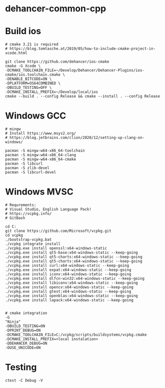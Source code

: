 # dehancer-common-cpp

Build ios
=======
    # cmake 3.21 is required
    # https://blog.tomtasche.at/2019/05/how-to-include-cmake-project-in-xcode.html

    git clone https://github.com/dehancer/ios-cmake
    cmake -G Xcode \
    -DCMAKE_TOOLCHAIN_FILE=~/Develop/Dehancer/Dehancer-Plugins/ios-cmake/ios.toolchain.cmake \
    -DENABLE_BITCODE=ON \
    -DPLATFORM=OS64COMBINED \
    -DBUILD_TESTING=OFF \
    -DCMAKE_INSTALL_PREFIX=~/Develop/local/ios
    cmake --build . --config Release && cmake --install . --config Release

Windows GCC
=======
    
    # mingw
    # Install https://www.msys2.org/
    # https://blog.jetbrains.com/clion/2020/12/setting-up-clang-on-windows/

    pacman -S mingw-w64-x86_64-toolchain
    pacman -S mingw-w64-x86_64-clang
    pacman -S mingw-w64-x86_64-cmake
    pacman -S libcurl
    pacman -S zlib-devel
    pacman -S libcurl-devel


Windows MVSC
=======
    # Requrements: 
    # Visual Studio, English Language Pack!
    # https://vcpkg.info/
    # GitBash

    cd C:
    git clone https://github.com/Microsoft/vcpkg.git
    cd vcpkg
    ./bootstrap-vcpkg.bat
    ./vcpkg integrate install
    ./vcpkg.exe install openssl:x64-windows-static
    ./vcpkg.exe install qt5-base:x64-windows-static --keep-going
    ./vcpkg.exe install qt5-charts:x64-windows-static --keep-going
    ./vcpkg.exe install qt5-charts:x64-windows-static --keep-going
    ./vcpkg.exe install curl:x64-windows-static --keep-going
    ./vcpkg.exe install expat:x64-windows-static --keep-going
    ./vcpkg.exe install iconv:x64-windows-static --keep-going
    ./vcpkg.exe install dlfcn-win32:x64-windows-static --keep-going
    ./vcpkg.exe install libiconv:x64-windows-static --keep-going
    ./vcpkg.exe install opencv:x64-windows-static --keep-going
    ./vcpkg.exe install gtest:x64-windows-static --keep-going
    ./vcpkg.exe install openblas:x64-windows-static --keep-going
    ./vcpkg.exe install lapack:x64-windows-static --keep-going


    # cmake integration
    -G
    "Ninja"
    -DBUILD_TESTING=ON
    -DPRINT_DEBUG=ON
    -DCMAKE_TOOLCHAIN_FILE=C:/vcpkg/scripts/buildsystems/vcpkg.cmake
    -DCMAKE_INSTALL_PREFIX=<local instalation>
    -DDEHANCER_DEBUG=ON
    -DUSE_UNICODE=ON

Testing 
=======
    ctest -C Debug -V